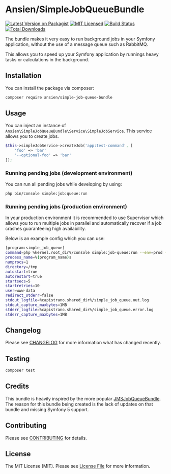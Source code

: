 # Ansien/SimpleJobQueueBundle

[![Latest Version on Packagist](https://img.shields.io/packagist/v/ansien/simple-job-queue-bundle.svg?style=flat-square)](https://packagist.org/packages/ansien/simple-job-queue-bundle)
[![MIT Licensed](https://img.shields.io/badge/license-MIT-brightgreen.svg?style=flat-square)](LICENSE.md)
[![Build Status](https://img.shields.io/travis/ansien/simple-job-queue-bundle/master.svg?style=flat-square)](https://travis-ci.org/ansien/simple-job-queue-bundle)
[![Total Downloads](https://img.shields.io/packagist/dt/ansien/simple-job-queue-bundle.svg?style=flat-square)](https://packagist.org/packages/ansien/simple-job-queue-bundle)

The bundle makes it very easy to run background jobs in your Symfony application, without the use of a message queue such as RabbitMQ.

This allows you to speed up your Symfony application by runnings heavy tasks or calculations in the background.

## Installation

You can install the package via composer:

```bash
composer require ansien/simple-job-queue-bundle
```

## Usage

You can inject an instance of `Ansien\SimpleJobQueueBundle\Service\SimpleJobService`. This service allows you to create jobs.

```php
$this->simpleJobService->createJob('app:test-command', [
    'foo' => 'bar'
    '--optional-foo' => 'bar'
]);
```

### Running pending jobs (development environment)
You can run all pending jobs while developing by using:
```bash
php bin/console simple:job:queue:run
```

### Running pending jobs (production environment)
In your production environment it is recommended to use Supervisor which allows you to run multiple jobs in parallel and automatically recover if a job crashes guaranteeing high availability.

Below is an example config which you can use:
```bash
[program:simple_job_queue]
command=php %kernel.root_dir%/console simple:job-queue:run --env=prod --verbose
process_name=%(program_name)s
numprocs=1
directory=/tmp
autostart=true
autorestart=true
startsecs=5
startretries=10
user=www-data
redirect_stderr=false
stdout_logfile=%capistrano.shared_dir%/simple_job_queue.out.log
stdout_capture_maxbytes=1MB
stderr_logfile=%capistrano.shared_dir%/simple_job_queue.error.log
stderr_capture_maxbytes=1MB
```

## Changelog

Please see [CHANGELOG](CHANGELOG.md) for more information what has changed recently.

## Testing

``` bash
composer test
```

## Credits

This bundle is heavily inspired by the more popular [JMSJobQueueBundle](https://github.com/schmittjoh/JMSJobQueueBundle). The reason for this bundle being created is the lack of updates on that bundle and missing Symfony 5 support.

## Contributing

Please see [CONTRIBUTING](CONTRIBUTING.md) for details.

## License

The MIT License (MIT). Please see [License File](LICENSE.md) for more information.